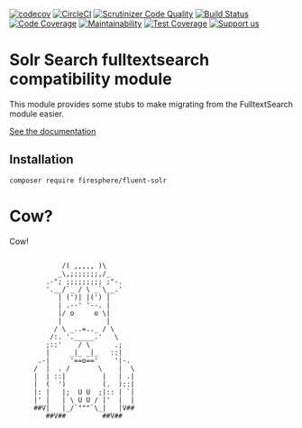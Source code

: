 [![codecov](https://codecov.io/gh/Firesphere/silverstripe-fluent-solr/branch/master/graph/badge.svg)](https://codecov.io/gh/Firesphere/silverstripe-fluent-solr)
[![CircleCI](https://circleci.com/gh/Firesphere/silverstripe-fluent-solr/tree/master.svg?style=svg)](https://circleci.com/gh/Firesphere/silverstripe-fluent-solr/tree/master)
[![Scrutinizer Code Quality](https://scrutinizer-ci.com/g/Firesphere/silverstripe-fluent-solr/badges/quality-score.png?b=master)](https://scrutinizer-ci.com/g/Firesphere/silverstripe-fluent-solr/?branch=master)
[![Build Status](https://scrutinizer-ci.com/g/Firesphere/silverstripe-fluent-solr/badges/build.png?b=master)](https://scrutinizer-ci.com/g/Firesphere/silverstripe-fluent-solr/build-status/master)
[![Code Coverage](https://scrutinizer-ci.com/g/Firesphere/silverstripe-fluent-solr/badges/coverage.png?b=master)](https://scrutinizer-ci.com/g/Firesphere/silverstripe-fluent-solr/?branch=master)
[![Maintainability](https://api.codeclimate.com/v1/badges/347f69eaa3082ba6f227/maintainability)](https://codeclimate.com/github/Firesphere/silverstripe-fluent-solr/maintainability)
[![Test Coverage](https://api.codeclimate.com/v1/badges/347f69eaa3082ba6f227/test_coverage)](https://codeclimate.com/github/Firesphere/silverstripe-fluent-solr/test_coverage)
[![Support us](https://enjoy.gitstore.app/repositories/badge-Firesphere/silverstripe-solr-search.svg)](https://enjoy.gitstore.app/repositories/Firesphere/silverstripe-solr-search)

# Solr Search fulltextsearch compatibility module

This module provides some stubs to make migrating from the FulltextSearch module easier.

[See the documentation](https://firesphere.github.io/solr-docs/11-Submodules/03-Fluent.html)

## Installation

`composer require firesphere/fluent-solr`

# Cow?

Cow!

```

             /( ,,,,, )\
            _\,;;;;;;;,/_
         .-"; ;;;;;;;;; ;"-.
         '.__/`_ / \ _`\__.'
            | (')| |(') |
            | .--' '--. |
            |/ o     o \|
            |           |
           / \ _..=.._ / \
          /:. '._____.'   \
         ;::'    / \      .;
         |     _|_ _|_   ::|
       .-|     '==o=='    '|-.
      /  |  . /       \    |  \
      |  | ::|         |   | .|
      |  (  ')         (.  )::|
      |: |   |;  U U  ;|:: | `|
      |' |   | \ U U / |'  |  |
      ##V|   |_/`"""`\_|   |V##
         ##V##         ##V##
```
